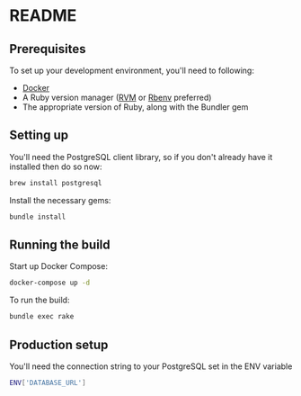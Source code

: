 # README

## Prerequisites

To set up your development environment, you'll need to following:

- [Docker](https://www.docker.com/)
- A Ruby version manager ([RVM](https://rvm.io/) or [Rbenv](https://github.com/sstephenson/rbenv) preferred)
- The appropriate version of Ruby, along with the Bundler gem

## Setting up

You'll need the PostgreSQL client library, so if you don't already have it installed then do so now:
```sh
brew install postgresql
```

Install the necessary gems:
```sh
bundle install
```

## Running the build

Start up Docker Compose:
```sh
docker-compose up -d
```

To run the build:
```sh
bundle exec rake
```

## Production setup

You'll need the connection string to your PostgreSQL set in the ENV variable
```sh
ENV['DATABASE_URL']
```
